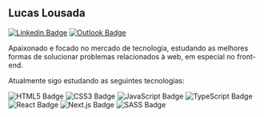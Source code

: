 ## Lucas Lousada

[![Linkedin Badge](https://img.shields.io/badge/-Lucas_Lousada-0077B5?style=flat-square&logo=Linkedin&logoColor=white&link=https://www.linkedin.com/in/lucas-lousada-746185176/)](https://www.linkedin.com/in/lucas-lousada-746185176/) 
[![Outlook Badge](https://img.shields.io/badge/-lucas__lousada@outlook.com-0078D4?style=flat-square&logo=microsoft-outlook&logoColor=white&link=mailto:lucas_lousada@outlook.com)](mailto:lucas_lousada@outlook.com)

Apaixonado e focado no mercado de tecnologia, estudando as melhores formas de solucionar problemas relacionados à web, em especial no front-end.

Atualmente sigo estudando as seguintes tecnologias:

![HTML5 Badge](https://img.shields.io/badge/-HTML5-E34F26?style=flat-square&logo=html5&logoColor=white)
![CSS3 Badge](https://img.shields.io/badge/-CSS3-1572B6?style=flat-square&logo=css3&logoColor=white)
![JavaScript Badge](https://img.shields.io/badge/-JavaScript-F7DF1E?style=flat-square&logo=javascript&logoColor=black)
![TypeScript Badge](https://img.shields.io/badge/-TypeScript-007ACC?style=flat-square&logo=typescript&logoColor=white)
![React Badge](https://img.shields.io/badge/-ReactJS-20232A?style=flat-square&logo=react&logoColor=61DAFB)
![Next.js Badge](https://img.shields.io/badge/-Next.js-000000?style=flat-square&logo=next.js&logoColor=white)
![SASS Badge](https://img.shields.io/badge/-Sass-CC6699?style=flat-square&logo=sass&logoColor=white)
